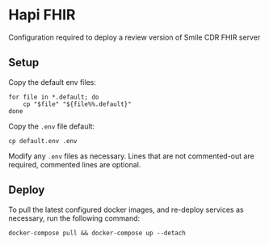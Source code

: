 # Hapi FHIR
Configuration required to deploy a review version of Smile CDR FHIR server

## Setup
Copy the default env files:

    for file in *.default; do
        cp "$file" "${file%%.default}"
    done

Copy the `.env` file default:

    cp default.env .env

Modify any `.env` files as necessary. Lines that are not commented-out are required, commented lines are optional.

## Deploy
To pull the latest configured docker images, and re-deploy services as necessary, run the following command:

    docker-compose pull && docker-compose up --detach
